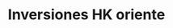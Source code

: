 ---
title: "Inversiones HK oriente"
url: /puerto-la-cruz/inversiones-hk-oriente/
shop: comodidad
---